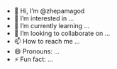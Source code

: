 - 👋 Hi, I’m @zhepamagod
- 👀 I’m interested in ...
- 🌱 I’m currently learning ...
- 💞️ I’m looking to collaborate on ...
- 📫 How to reach me ...
- 😄 Pronouns: ...
- ⚡ Fun fact: ...

<!---
zhepamagod/zhepamagod is a ✨ special ✨ repository because its `README.md` (this file) appears on your GitHub profile.
You can click the Preview link to take a look at your changes.
--->
